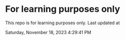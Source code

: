 # For learning purposes only
This repo is for learning purposes only.
Last updated at

Saturday, November 18, 2023 4:29:41 PM

